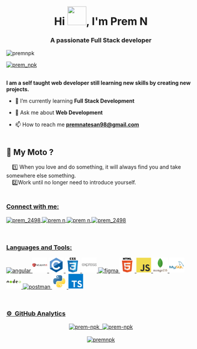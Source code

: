 <h1 align="center">Hi <img height=50 width=50 src="https://raw.githubusercontent.com/MartinHeinz/MartinHeinz/master/wave.gif">, I'm Prem N</h1>
<h3 align="center">A passionate Full Stack developer</h3>

<p align="left"> <img src="https://komarev.com/ghpvc/?username=premnpk&label=Profile%20views&color=0e75b6&style=flat" alt="premnpk" /> </p>

<p align="left"> <a href="https://twitter.com/prem_npk" target="blank"><img src="https://img.shields.io/twitter/follow/prem_npk?logo=twitter&style=for-the-badge" alt="prem_npk" /></a> </p><br>
<b>
 I am a self taught web developer still learning new skills by creating new projects.</b>

- 🌱 I’m currently learning **Full Stack Development**

- 💬 Ask me about **Web Development**

- 📫 How to reach me **premnatesan98@gmail.com**<br><br>

## 🔰 **My Moto ?**
&nbsp;&nbsp;&nbsp;&nbsp;1️⃣ When you love and do something, it will always find you and take somewhere else something. <br>
&nbsp;&nbsp;&nbsp;&nbsp;2️⃣Work until no longer need to introduce yourself.
<br><br>

<h3 align="left"><u>Connect with me:<u/></h3>

<p align="left">
<a href="https://twitter.com/prem_2498" target="blank"><img align="center" src="https://raw.githubusercontent.com/rahuldkjain/github-profile-readme-generator/master/src/images/icons/Social/twitter.svg" alt="prem_2498" height="30" width="40" /></a>
<a href="https://linkedin.com/in/prem n" target="blank"><img align="center" src="https://raw.githubusercontent.com/rahuldkjain/github-profile-readme-generator/master/src/images/icons/Social/linked-in-alt.svg" alt="prem n" height="30" width="40" /></a>
<a href="https://fb.com/prem n" target="blank"><img align="center" src="https://raw.githubusercontent.com/rahuldkjain/github-profile-readme-generator/master/src/images/icons/Social/facebook.svg" alt="prem n" height="30" width="40" /></a>
<a href="https://instagram.com/prem_2498" target="blank"><img align="center" src="https://raw.githubusercontent.com/rahuldkjain/github-profile-readme-generator/master/src/images/icons/Social/instagram.svg" alt="prem_2498" height="30" width="40" /></a>
</p><br>

<h3 align="left">Languages and Tools:</h3>
<p align="left"> <a href="https://angular.io" target="_blank" rel="noreferrer"> <img src="https://angular.io/assets/images/logos/angular/angular.svg" alt="angular" width="40" height="40"/> </a> <a href="https://angular.io" target="_blank" rel="noreferrer"> <img src="https://raw.githubusercontent.com/devicons/devicon/master/icons/angularjs/angularjs-original-wordmark.svg" alt="angularjs" width="40" height="40"/> </a> <a href="https://www.cprogramming.com/" target="_blank" rel="noreferrer"> <img src="https://raw.githubusercontent.com/devicons/devicon/master/icons/c/c-original.svg" alt="c" width="40" height="40"/> </a> <a href="https://www.w3schools.com/css/" target="_blank" rel="noreferrer"> <img src="https://raw.githubusercontent.com/devicons/devicon/master/icons/css3/css3-original-wordmark.svg" alt="css3" width="40" height="40"/> </a> <a href="https://expressjs.com" target="_blank" rel="noreferrer"> <img src="https://raw.githubusercontent.com/devicons/devicon/master/icons/express/express-original-wordmark.svg" alt="express" width="40" height="40"/> </a> <a href="https://www.figma.com/" target="_blank" rel="noreferrer"> <img src="https://www.vectorlogo.zone/logos/figma/figma-icon.svg" alt="figma" width="40" height="40"/> </a> <a href="https://www.w3.org/html/" target="_blank" rel="noreferrer"> <img src="https://raw.githubusercontent.com/devicons/devicon/master/icons/html5/html5-original-wordmark.svg" alt="html5" width="40" height="40"/> </a> <a href="https://developer.mozilla.org/en-US/docs/Web/JavaScript" target="_blank" rel="noreferrer"> <img src="https://raw.githubusercontent.com/devicons/devicon/master/icons/javascript/javascript-original.svg" alt="javascript" width="40" height="40"/> </a> <a href="https://www.mongodb.com/" target="_blank" rel="noreferrer"> <img src="https://raw.githubusercontent.com/devicons/devicon/master/icons/mongodb/mongodb-original-wordmark.svg" alt="mongodb" width="40" height="40"/> </a> <a href="https://www.mysql.com/" target="_blank" rel="noreferrer"> <img src="https://raw.githubusercontent.com/devicons/devicon/master/icons/mysql/mysql-original-wordmark.svg" alt="mysql" width="40" height="40"/> </a> <a href="https://nodejs.org" target="_blank" rel="noreferrer"> <img src="https://raw.githubusercontent.com/devicons/devicon/master/icons/nodejs/nodejs-original-wordmark.svg" alt="nodejs" width="40" height="40"/> </a> <a href="https://postman.com" target="_blank" rel="noreferrer"> <img src="https://www.vectorlogo.zone/logos/getpostman/getpostman-icon.svg" alt="postman" width="40" height="40"/> </a> <a href="https://www.python.org" target="_blank" rel="noreferrer"> <img src="https://raw.githubusercontent.com/devicons/devicon/master/icons/python/python-original.svg" alt="python" width="40" height="40"/> </a> <a href="https://www.typescriptlang.org/" target="_blank" rel="noreferrer"> <img src="https://raw.githubusercontent.com/devicons/devicon/master/icons/typescript/typescript-original.svg" alt="typescript" width="40" height="40"/> </a> </p>
<br>

### ⚙️ &nbsp;GitHub Analytics

<p align="center">
<a href="https://github.com/Prem-npk">
<img height="200px" width="400px" src="https://github-readme-streak-stats.herokuapp.com/?user=prem-npk&&theme=tokyonight" alt="prem-npk" />
&nbsp;<img height="180em" src="https://github-readme-stats.vercel.app/api?username=prem-npk&show_icons=true&locale=en&theme=tokyonight" alt="prem-npk" </p>
<br>
<br>


<img src="https://github-readme-stats.vercel.app/api/top-langs?username=premnpk&show_icons=true&locale=en&layout=compact&theme=tokyonight" alt="premnpk" />



